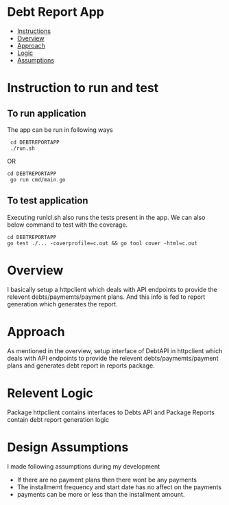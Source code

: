 # Debt Report App

- [Instructions](#instruction-to-run)
- [Overview](#overview-of-time)
- [Approach](#approach)
- [Logic](#relevent-logic)
- [Assumptions](#design-assumptions)


# Instruction to run and test

## To run application
The app can be run in following ways
```
 cd DEBTREPORTAPP
 ./run.sh

```

OR

```
cd DEBTREPORTAPP
 go run cmd/main.go
```

## To test application
Executing runlcl.sh also runs the tests present in the app. We can also below command to test with the coverage.
```
cd DEBTREPORTAPP
go test ./... -coverprofile=c.out && go tool cover -html=c.out
```

# Overview
I basically setup a httpclient which deals with API endpoints to provide the relevent debts/paymemts/payment plans. And this info is fed to report generation which generates the report.

# Approach
As mentioned in the overview, setup interface of DebtAPI in httpclient  which deals with API endpoints to provide the relevent debts/paymemts/payment plans and generates debt report in reports package. 

# Relevent Logic
Package httpclient contains interfaces to Debts API and Package Reports contain debt report generation logic

# Design Assumptions
I made following assumptions during my development
- If there are no payment plans then there wont be any payments
- The installmemt frequency and start date has no affect on the payments
- payments can be more or less than the installment amount.